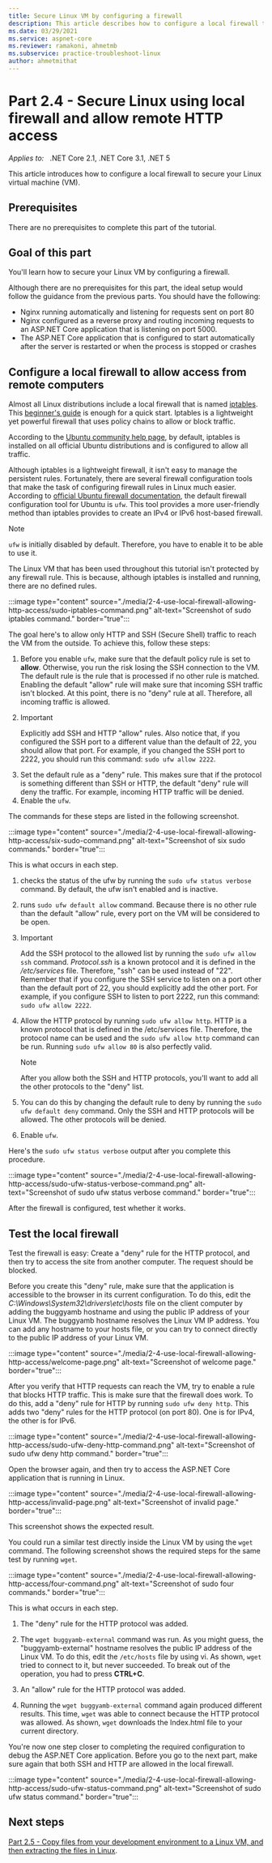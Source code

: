 ```yaml
---
title: Secure Linux VM by configuring a firewall
description: This article describes how to configure a local firewall to secure your Linux virtual machine.
ms.date: 03/29/2021
ms.service: aspnet-core
ms.reviewer: ramakoni, ahmetmb
ms.subservice: practice-troubleshoot-linux
author: ahmetmithat
---
```

# Part 2.4 - Secure Linux using local firewall and allow remote HTTP access

_Applies to:_ &nbsp; .NET Core 2.1, .NET Core 3.1, .NET 5  

This article introduces how to configure a local firewall to secure your Linux virtual machine (VM).

## Prerequisites

There are no prerequisites to complete this part of the tutorial.

## Goal of this part

You'll learn how to secure your Linux VM by configuring a firewall.

Although there are no prerequisites for this part, the ideal setup would follow the guidance from the previous parts. You should have the following:

- Nginx running automatically and listening for requests sent on port 80
- Nginx configured as a reverse proxy and routing incoming requests to an ASP.NET Core application that is listening on port 5000.
- The ASP.NET Core application that is configured to start automatically after the server is restarted or when the process is stopped or crashes

## Configure a local firewall to allow access from remote computers

Almost all Linux distributions include a local firewall that is named [iptables](https://wikipedia.org/wiki/Iptables). This [beginner's guide](https://www.howtogeek.com/177621/the-beginners-guide-to-iptables-the-linux-firewall/) is enough for a quick start. Iptables is a lightweight yet powerful firewall that uses policy chains to allow or block traffic.

According to the [Ubuntu community help page](https://help.ubuntu.com/community/IptablesHowTo), by default, iptables is installed on all official Ubuntu distributions and is configured to allow all traffic.

Although iptables is a lightweight firewall, it isn't easy to manage the persistent rules. Fortunately, there are several firewall configuration tools that make the task of configuring firewall rules in Linux much easier. According to [official Ubuntu firewall documentation](https://ubuntu.com/server/docs/security-firewall), the default firewall configuration tool for Ubuntu is `ufw`. This tool provides a more user-friendly method than iptables provides to create an IPv4 or IPv6 host-based firewall.

> [!NOTE]
> `ufw` is initially disabled by default. Therefore, you have to enable it to be able to use it.

The Linux VM that has been used throughout this tutorial isn't protected by any firewall rule. This is because, although iptables is installed and running, there are no defined rules.

:::image type="content" source="./media/2-4-use-local-firewall-allowing-http-access/sudo-iptables-command.png" alt-text="Screenshot of sudo iptables command." border="true":::

The goal here's to allow only HTTP and SSH (Secure Shell) traffic to reach the VM from the outside. To achieve this, follow these steps:

1. Before you enable `ufw`, make sure that the default policy rule is set to **allow**. Otherwise, you run the risk losing the SSH connection to the VM. The default rule is the rule that is processed if no other rule is matched. Enabling the default "allow" rule will make sure that incoming SSH traffic isn't blocked. At this point, there is no "deny" rule at all. Therefore, all incoming traffic is allowed.
2. > [!IMPORTANT]
   > Explicitly add SSH and HTTP "allow" rules. Also notice that, if you configured the SSH port to a different value than the default of 22, you should allow that port. For example, if you changed the SSH port to 2222, you should run this command: `sudo ufw allow 2222`.
3. Set the default rule as a "deny" rule. This makes sure that if the protocol is something different than SSH or HTTP, the default "deny" rule will deny the traffic. For example, incoming HTTP traffic will be denied.
4. Enable the `ufw`.

The commands for these steps are listed in the following screenshot.

:::image type="content" source="./media/2-4-use-local-firewall-allowing-http-access/six-sudo-command.png" alt-text="Screenshot of six sudo commands." border="true":::

This is what occurs in each step.

1. checks the status of the ufw by running the `sudo ufw status verbose` command. By default, the ufw isn't enabled and is inactive.

1. runs `sudo ufw default allow` command. Because there is no other rule than the default "allow" rule, every port on the VM will be considered to be open.

1. > [!IMPORTANT]
   > Add the SSH protocol to the allowed list by running the `sudo ufw allow ssh` command. *Protocol.ssh* is a known protocol and it is defined in the */etc/services* file. Therefore, "ssh" can be used instead of "22". Remember that if you configure the SSH service to listen on a port other than the default port of 22, you should explicitly add the other port. For example, if you configure SSH to listen to port 2222, run this command: `sudo ufw allow 2222`.

1. Allow the HTTP protocol by running `sudo ufw allow http`. HTTP is a known protocol that is defined in the /etc/services file. Therefore, the protocol name can be used and the `sudo ufw allow http` command can be run. Running `sudo ufw allow 80` is also perfectly valid.

    > [!NOTE]
    > After you allow both the SSH and HTTP protocols, you'll want to add all the other protocols to the "deny" list.

1. You can do this by changing the default rule to deny by running the `sudo ufw default deny` command. Only the SSH and HTTP protocols will be allowed. The other protocols will be denied.

1. Enable `ufw`.

Here's the `sudo ufw status verbose` output after you complete this procedure.

:::image type="content" source="./media/2-4-use-local-firewall-allowing-http-access/sudo-ufw-status-verbose-command.png" alt-text="Screenshot of sudo ufw status verbose command." border="true":::

After the firewall is configured, test whether it works.

## Test the local firewall

Test the firewall is easy: Create a "deny" rule for the HTTP protocol, and then try to access the site from another computer. The request should be blocked.

Before you create this "deny" rule, make sure that the application is accessible to the browser in its current configuration. To do this, edit the *C:\Windows\System32\drivers\etc\hosts* file on the client computer by adding the buggyamb hostname and using the public IP address of your Linux VM. The buggyamb hostname resolves the Linux VM IP address. You can add any hostname to your hosts file, or you can try to connect directly to the public IP address of your Linux VM.

:::image type="content" source="./media/2-4-use-local-firewall-allowing-http-access/welcome-page.png" alt-text="Screenshot of welcome page." border="true":::

After you verify that HTTP requests can reach the VM, try to enable a rule that blocks HTTP traffic. This is make sure that the firewall does work. To do this, add a "deny" rule for HTTP by running `sudo ufw deny http`. This adds two "deny" rules for the HTTP protocol (on port 80). One is for IPv4, the other is for IPv6.

:::image type="content" source="./media/2-4-use-local-firewall-allowing-http-access/sudo-ufw-deny-http-command.png" alt-text="Screenshot of sudo ufw deny http command." border="true":::

Open the browser again, and then try to access the ASP.NET Core application that is running in Linux.

:::image type="content" source="./media/2-4-use-local-firewall-allowing-http-access/invalid-page.png" alt-text="Screenshot of invalid page." border="true":::

This screenshot shows the expected result.

You could run a similar test directly inside the Linux VM by using the `wget` command. The following screenshot shows the required steps for the same test by running `wget`.

:::image type="content" source="./media/2-4-use-local-firewall-allowing-http-access/four-command.png" alt-text="Screenshot of sudo four commands." border="true":::

This is what occurs in each step.

1. The "deny" rule for the HTTP protocol was added.

1. The `wget buggyamb-external` command was run. As you might guess, the "buggyamb-external" hostname resolves the public IP address of the Linux VM. To do this, edit the `/etc/hosts` file by using vi. As shown, `wget` tried to connect to it, but never succeeded. To break out of the operation, you had to press **CTRL+C**.

1. An "allow" rule for the HTTP protocol was added.

1. Running the `wget buggyamb-external` command again produced different results. This time, `wget` was able to connect because the HTTP protocol was allowed. As shown, `wget` downloads the Index.html file to your current directory.

You're now one step closer to completing the required configuration to debug the ASP.NET Core application. Before you go to the next part, make sure again that both SSH and HTTP are allowed in the local firewall.

:::image type="content" source="./media/2-4-use-local-firewall-allowing-http-access/sudo-ufw-status-command.png" alt-text="Screenshot of sudo ufw status command." border="true":::

## Next steps

[Part 2.5 - Copy files from your development environment to a Linux VM, and then extracting the files in Linux](2-5-copy-file-linux-vm-extract-file.md).
